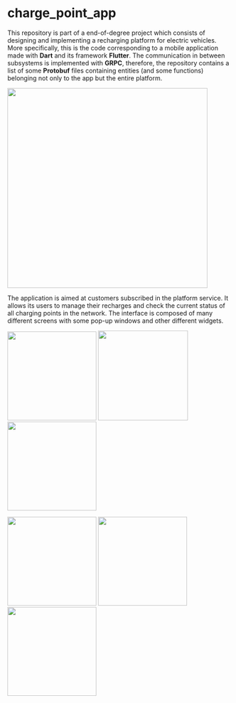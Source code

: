 # charge_point_app

This repository is part of a end-of-degree project which consists of designing and implementing a recharging platform for electric vehicles. More specifically, this is the code corresponding to a mobile application made with **Dart** and its framework **Flutter**. The communication in between subsystems is implemented with **GRPC**, therefore, the repository contains a list of some **Protobuf** files containing entities (and some functions) belonging not only to the app but the entire platform.

<img src="https://user-images.githubusercontent.com/46372557/206185716-3a5fb92e-e22d-464f-b373-6ac8c6574b5b.PNG" width="450" />

The application is aimed at customers subscribed in the platform service. It allows its users to manage their recharges and check the current status of all charging points in the network. The interface is composed of many different screens with some pop-up windows and other different widgets.


<p float="left">
  <img src="https://user-images.githubusercontent.com/46372557/206222212-2f630839-c091-483b-b9aa-295fe5fddeb4.png" width="200" />
  <img src="https://user-images.githubusercontent.com/46372557/206222803-542e8683-a186-43c5-a796-87b884cab098.png" width="202" /> 
  <img src="https://user-images.githubusercontent.com/46372557/206223137-938cab03-309a-4afe-8eab-825c619cd6ea.png" width="200" />
</p>

<p float="left">
  <img src="https://user-images.githubusercontent.com/46372557/206225281-78b7bf5e-1088-45be-9fd2-23786ecc37e6.png" width="200" />
  <img src="https://user-images.githubusercontent.com/46372557/206225346-24fb5b0c-ea3c-4990-a0dd-ac2db9771f15.png" width="200" /> 
  <img src="https://user-images.githubusercontent.com/46372557/206225373-6898fed3-712f-40bb-965e-b92d52517cdb.png" width="200" />
</p>

